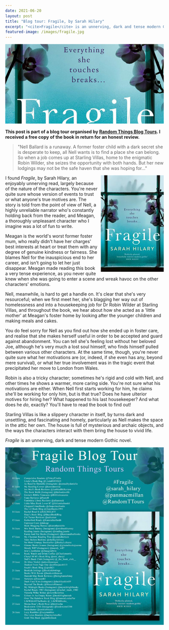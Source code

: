 ```yaml
---
date: 2021-06-20
layout: post
title: "Blog tour: Fragile, by Sarah Hilary"
excerpt: "<cite>Fragile</cite> is an unnerving, dark and tense modern Gothic novel."
featured-image: /images/fragile.jpg
---
```


![Fragile](/images/fragile.jpg)

**This post is part of a blog tour organised by [Random Things Blog Tours](http://randomthingsthroughmyletterbox.blogspot.com/p/services-to-publishers-authors-blog.html). I received a free copy of the book in return for an honest review.**

> "Nell Ballard is a runaway. A former foster child with a dark secret she is desperate to keep, all Nell wants is to find a place she can belong. So when a job comes up at Starling Villas, home to the enigmatic Robin Wilder, she seizes the opportunity with both hands. But her new lodgings may not be the safe haven that she was hoping for..."

<img src="/images/fragile-200.jpg" alt="Fragile" style="float: right; margin-bottom: 10px; margin-left: 10px;">

I found <cite>Fragile</cite>, by Sarah Hilary, an enjoyably unnerving read, largely because of the nature of the characters. You're never quite sure whose version of events to trust or what anyone's true motives are. The story is told from the point of view of Nell, a highly unreliable narrator who's constantly holding back from the reader, and Meagan, a thoroughly unpleasant character who I imagine was a lot of fun to write.

Meagan is the world's worst former foster mum, who really didn't have her charges' best interests at heart or treat them with any degree of genuine kindness or fairness. She blames Nell for the inauspicious end to her career, and isn't going to let her just disappear. Meagan made reading this book a very tense experience, as you never quite knew when she was going to enter a scene and wreak havoc on the other characters' emotions.

Nell, meanwhile, is hard to get a handle on. It's clear that she's very resourceful; when we first meet her, she's blagging her way out of homelessness and into a housekeeping job for Dr Robin Wilder at Starling Villas, and throughout the book, we hear about how she acted as a 'little mother' at Meagan's foster home by looking after the younger children and making meals and cakes.

You do feel sorry for Nell as you find out how she ended up in foster care, and realise that she makes herself useful in order to be accepted and guard against abandonment. You can tell she's feeling lost without her beloved Joe, although he's very much a lost soul himself, who finds himself pulled between various other characters. At the same time, though, you're never quite sure what her motivations are (or, indeed, if she even has any, beyond mere survival), or what her true involvement was in the tragic event that precipitated her move to London from Wales.

Robin is also a tricky character; sometimes he's rigid and cold with Nell, and other times he shows a warmer, more caring side. You're not sure what his motivations are either. When Nell first starts working for him, he claims she'll be working for only him, but is that true? Does he have ulterior motives for hiring her? What happened to his last housekeeper? And what does he *do*, exactly? You'll have to read the book to find out!

Starling Villas is like a slippery character in itself, by turns dark and unsettling, and fascinating and homely, particularly as Nell makes the space in the attic her own. The house is full of mysterious and archaic objects, and the ways the characters interact with them bring the house to vivid life.

<cite>Fragile</cite> is an unnerving, dark and tense modern Gothic novel.

![Fragile blog tour banner](/images/fragile-banner.jpg)
